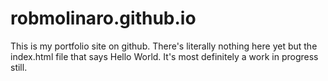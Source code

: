# robmolinaro.github.io

This is my portfolio site on github. There's literally nothing here yet but the index.html file that says Hello World. It's most definitely a work in progress still.
